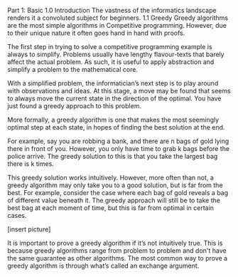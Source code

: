 Part 1: Basic
1.0	Introduction
The vastness of the informatics landscape renders it a convoluted subject for beginners. 
1.1	Greedy
Greedy algorithms are the most simple algorithms in Competitive programming. However, due to their unique nature it often goes hand in hand with proofs.

The first step in trying to solve a competitive programming example is always to simplify. Problems usually have lengthy flavour-texts that barely affect the actual problem. As such, it is useful to apply abstraction and simplify a problem to the mathematical core.

With a simplified problem, the informatician’s next step is to play around with observations and ideas. At this stage, a move may be found that seems to always move the current state in the direction of the optimal. You have just found a greedy approach to this problem.

More formally, a greedy algorithm is one that makes the most seemingly optimal step at each state, in hopes of finding the best solution at the end.

For example, say you are robbing a bank, and there are n bags of gold lying there in front of you. However, you only have time to grab k bags before the police arrive. The greedy solution to this is that you take the largest bag there is k times.

This greedy solution works intuitively. However, more often than not, a greedy algorithm may only take you to a good solution, but is far from the best. For example, consider the case where each bag of gold reveals a bag of different value beneath it. The greedy approach will still be to take the best bag at each moment of time, but this is far from optimal in certain cases.

[insert picture]

It is important to prove a greedy algorithm if it’s not intuitively true. This is because greedy algorithms range from problem to problem and don't have the same guarantee as other algorithms. The most common way to prove a greedy algorithm is through what’s called an exchange argument. 

